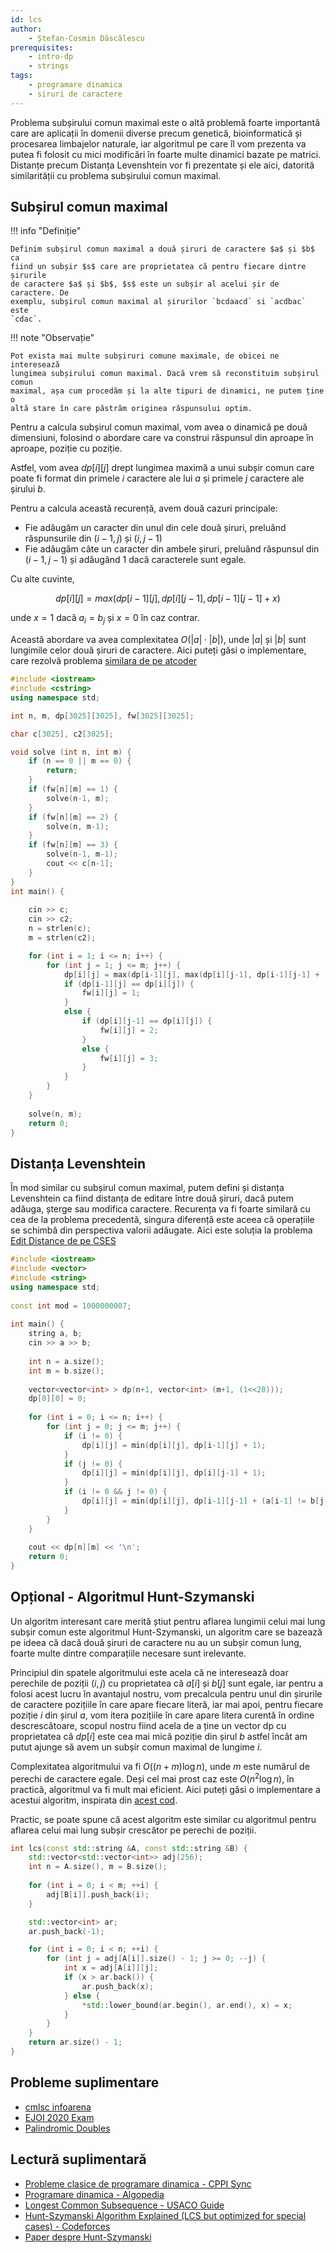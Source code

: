 ```yaml
---
id: lcs
author:
    - Ștefan-Cosmin Dăscălescu
prerequisites:
    - intro-dp
    - strings
tags:
    - programare dinamica
    - siruri de caractere
---
```


Problema subșirului comun maximal este o altă problemă foarte importantă care
are aplicații în domenii diverse precum genetică, bioinformatică și procesarea
limbajelor naturale, iar algoritmul pe care îl vom prezenta va putea fi folosit
cu mici modificări în foarte multe dinamici bazate pe matrici. Distanțe precum
Distanța Levenshtein vor fi prezentate și ele aici, datorită similarității cu
problema subșirului comun maximal.

## Subșirul comun maximal

!!! info "Definiție"

    Definim subșirul comun maximal a două șiruri de caractere $a$ și $b$ ca
    fiind un subșir $s$ care are proprietatea că pentru fiecare dintre șirurile
    de caractere $a$ și $b$, $s$ este un subșir al acelui șir de caractere. De
    exemplu, subșirul comun maximal al șirurilor `bcdaacd` si `acdbac` este
    `cdac`.

!!! note "Observație"

    Pot exista mai multe subșiruri comune maximale, de obicei ne interesează
    lungimea subșirului comun maximal. Dacă vrem să reconstituim subșirul comun
    maximal, așa cum procedăm și la alte tipuri de dinamici, ne putem ține o
    altă stare în care păstrăm originea răspunsului optim.

Pentru a calcula subșirul comun maximal, vom avea o dinamică pe două dimensiuni,
folosind o abordare care va construi răspunsul din aproape în aproape, poziție
cu poziție.

Astfel, vom avea $dp[i][j]$ drept lungimea maximă a unui subșir comun care poate
fi format din primele $i$ caractere ale lui $a$ și primele $j$ caractere ale
șirului $b$.

Pentru a calcula această recurență, avem două cazuri principale:

- Fie adăugăm un caracter din unul din cele două șiruri, preluând răspunsurile
  din $(i-1, j)$ și $(i, j-1)$
- Fie adăugăm câte un caracter din ambele șiruri, preluând răspunsul din $(i-1,
  j-1)$ și adăugând 1 dacă caracterele sunt egale.

Cu alte cuvinte,

$$dp[i][j] = max(dp[i-1][j], dp[i][j-1], dp[i-1][j-1] + x)$$

unde $x = 1$ dacă $a_i = b_j$ și $x = 0$ în caz contrar.

Această abordare va avea complexitatea $O(|a| \cdot |b|)$, unde $|a|$ și $|b|$
sunt lungimile celor două șiruri de caractere. Aici puteți găsi o implementare,
care rezolvă problema [similara de pe
atcoder](https://atcoder.jp/contests/dp/tasks/dp_f)

```cpp
#include <iostream>
#include <cstring>
using namespace std;

int n, m, dp[3025][3025], fw[3025][3025];

char c[3025], c2[3025];

void solve (int n, int m) {
    if (n == 0 || m == 0) {
        return;
    }
    if (fw[n][m] == 1) {
        solve(n-1, m);
    }
    if (fw[n][m] == 2) {
        solve(n, m-1);
    }
    if (fw[n][m] == 3) {
        solve(n-1, m-1);
        cout << c[n-1];
    }
}
int main() {
 
    cin >> c;
    cin >> c2;
    n = strlen(c);
    m = strlen(c2);

    for (int i = 1; i <= n; i++) {
        for (int j = 1; j <= m; j++) {
            dp[i][j] = max(dp[i-1][j], max(dp[i][j-1], dp[i-1][j-1] + (c[i-1] == c2[j-1])));
            if (dp[i-1][j] == dp[i][j]) {
                fw[i][j] = 1;
            }
            else {
                if (dp[i][j-1] == dp[i][j]) {
                    fw[i][j] = 2;
                }
                else {
                    fw[i][j] = 3;
                }
            }
        }
    }
    
    solve(n, m);
    return 0;
}
```

## Distanța Levenshtein

În mod similar cu subșirul comun maximal, putem defini și distanța Levenshtein
ca fiind distanța de editare între două șiruri, dacă putem adăuga, șterge sau
modifica caractere. Recurența va fi foarte similară cu cea de la problema
precedentă, singura diferență este aceea că operațiile se schimbă din
perspectiva valorii adăugate. Aici este soluția la problema [Edit Distance de pe
CSES](https://cses.fi/problemset/task/1639/)

```cpp
#include <iostream>
#include <vector>
#include <string>
using namespace std;
 
const int mod = 1000000007;
 
int main() {
    string a, b;
    cin >> a >> b;
    
    int n = a.size();
    int m = b.size();
    
    vector<vector<int> > dp(n+1, vector<int> (m+1, (1<<20)));
    dp[0][0] = 0;
    
    for (int i = 0; i <= n; i++) {
        for (int j = 0; j <= m; j++) {
            if (i != 0) {
                dp[i][j] = min(dp[i][j], dp[i-1][j] + 1);
            }
            if (j != 0) {
                dp[i][j] = min(dp[i][j], dp[i][j-1] + 1);
            }
            if (i != 0 && j != 0) {
                dp[i][j] = min(dp[i][j], dp[i-1][j-1] + (a[i-1] != b[j-1]));
            }
        }
    }
    
    cout << dp[n][m] << '\n';
    return 0;
}
```

## Opțional - Algoritmul Hunt-Szymanski

Un algoritm interesant care merită știut pentru aflarea lungimii celui mai lung
subșir comun este algoritmul Hunt-Szymanski, un algoritm care se bazează pe
ideea că dacă două șiruri de caractere nu au un subșir comun lung, foarte multe
dintre comparațiile necesare sunt irelevante.

Principiul din spatele algoritmului este acela că ne interesează doar perechile
de poziții $(i, j)$ cu proprietatea că $a[i]$ și $b[j]$ sunt egale, iar pentru a
folosi acest lucru în avantajul nostru, vom precalcula pentru unul din șirurile
de caractere pozițiile în care apare fiecare literă, iar mai apoi, pentru
fiecare poziție $i$ din șirul $a$, vom itera pozițiile în care apare litera
curentă în ordine descrescătoare, scopul nostru fiind acela de a ține un vector
dp cu proprietatea că $dp[i]$ este cea mai mică poziție din șirul $b$ astfel
încât am putut ajunge să avem un subșir comun maximal de lungime $i$.

Complexitatea algoritmului va fi $O((n + m) \log n)$, unde $m$ este numărul de
perechi de caractere egale. Deși cel mai prost caz este $O(n^2 \log n)$, în
practică, algoritmul va fi mult mai eficient. Aici puteți găsi o implementare a
acestui algoritm, inspirata din [acest
cod](https://github.com/sgtlaugh/algovault/blob/master/code_library/hunt_szymanski.cpp).

Practic, se poate spune că acest algoritm este similar cu algoritmul pentru
aflarea celui mai lung subșir crescător pe perechi de poziții.

```cpp
int lcs(const std::string &A, const std::string &B) {
    std::vector<std::vector<int>> adj(256);
    int n = A.size(), m = B.size();
    
    for (int i = 0; i < m; ++i) {
        adj[B[i]].push_back(i);
    }

    std::vector<int> ar;
    ar.push_back(-1);

    for (int i = 0; i < n; ++i) {
        for (int j = adj[A[i]].size() - 1; j >= 0; --j) {
            int x = adj[A[i]][j];
            if (x > ar.back()) {
                ar.push_back(x);
            } else {
                *std::lower_bound(ar.begin(), ar.end(), x) = x;
            }
        }
    }
    return ar.size() - 1;
}
```

## Probleme suplimentare

- [cmlsc infoarena](https://www.infoarena.ro/problema/cmlsc)
- [EJOI 2020 Exam](https://oj.uz/problem/view/eJOI20_exam)
- [Palindromic Doubles](https://codeforces.com/contest/1488/problem/E)

## Lectură suplimentară

- [Probleme clasice de programare dinamica - CPPI
  Sync](https://cppi.sync.ro/materia/probleme_clasice_0.html)
- [Programare dinamica -
  Algopedia](https://www.algopedia.ro/wiki/index.php/Clasa_a_IX-a_lec%C8%9Bia_24_-_09_mai_2020#Sub%C8%99ir_comun_maximal_(Cel_mai_lung_sub%C8%99ir_comun))
- [Longest Common Subsequence - USACO
  Guide](https://usaco.guide/gold/paths-grids#solution---longest-common-subsequence)
- [Hunt-Szymanski Algorithm Explained (LCS but optimized for special cases) -
  Codeforces](https://codeforces.com/blog/entry/91581)
- [Paper despre
  Hunt-Szymanski](https://imada.sdu.dk/u/rolf/Edu/DM823/E16/HuntSzymanski.pdf)
